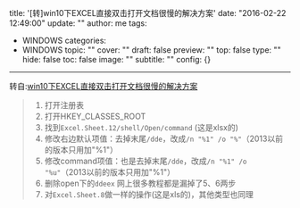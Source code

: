 title: '[转]win10下EXCEL直接双击打开文档很慢的解决方案'
date: "2016-02-22 12:49:00"
update: ""
author: me
tags:
- WINDOWS
categories:
- WINDOWS
topic: ""
cover: ""
draft: false
preview: ""
top: false
type: ""
hide: false
toc: false
image: ""
subtitle: ""
config: {}


---



转自:[win10下EXCEL直接双击打开文档很慢的解决方案](http://bbs.pcbeta.com/viewthread-1653054-1-1.html)

> 1. 打开注册表
> 2. 打开HKEY_CLASSES_ROOT
> 3. 找到`Excel.Sheet.12/shell/Open/command` (这是xlsx的)
> 4. 修改右边默认项值：去掉末尾`/dde`，改成`/n "%1" /o "%"`（2013以前的版本只用加"%1"）
> 5. 修改command项值：也是去掉末尾`/dde`，改成`/n "%1" /o "%u"`（2013以前的版本只用加"%1"）
> 6. 删除open下的`ddeex` 网上很多教程都是漏掉了5、6两步
> 7. 对`Excel.Sheet.8`做一样的操作(这是xls的)，其他类型也同理
